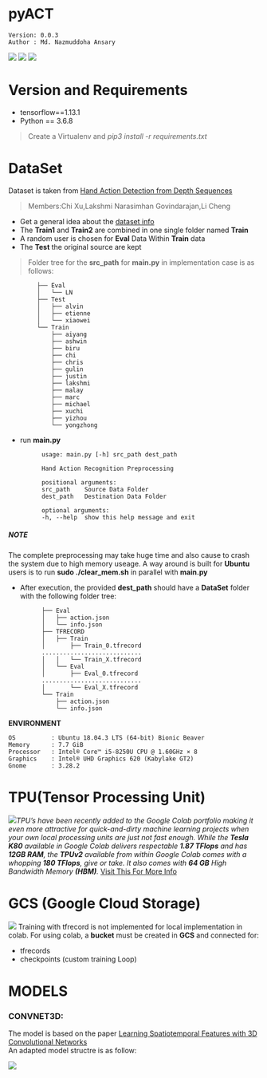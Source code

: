 # pyACT
    Version: 0.0.3    
    Author : Md. Nazmuddoha Ansary
                  
![](/info/src_img/python.ico?raw=true )
![](/info/src_img/tensorflow.ico?raw=true)
![](/info/src_img/col.ico?raw=true)

# Version and Requirements
* tensorflow==1.13.1        
* Python == 3.6.8
> Create a Virtualenv and *pip3 install -r requirements.txt*

# DataSet 

Dataset is taken from [Hand Action Detection from Depth Sequences](https://web.bii.a-star.edu.sg/archive/machine_learning/Projects/behaviorAnalysis/handAction_ECHT/index.htm)
> Members:Chi Xu,Lakshmi Narasimhan Govindarajan,Li Cheng 

* Get a general idea about the [dataset info](/info/data.md) 
* The **Train1** and **Train2** are combined in one single folder named **Train**
* A random user is chosen for **Eval** Data Within **Train** data
* The **Test** the original source are kept

> Folder tree for the **src_path** for **main.py** in implementation case is as follows:


            ├── Eval
            │   └── LN
            ├── Test
            │   ├── alvin
            │   ├── etienne
            │   └── xiaowei
            └── Train
                ├── aiyang
                ├── ashwin
                ├── biru
                ├── chi
                ├── chris
                ├── gulin
                ├── justin
                ├── lakshmi
                ├── malay
                ├── marc
                ├── michael
                ├── xuchi
                ├── yizhou
                └── yongzhong

            

* run **main.py**

            usage: main.py [-h] src_path dest_path

            Hand Action Recognition Preprocessing

            positional arguments:
            src_path    Source Data Folder
            dest_path   Destination Data Folder

            optional arguments:
            -h, --help  show this help message and exit

##### NOTE
The complete preprocessing may take huge time and also cause to crash the system due to high memory useage. A way around is built for **Ubuntu** users is to run **sudo ./clear_mem.sh** in parallel with **main.py**

* After execution, the provided **dest_path** should have a **DataSet** folder with the following folder tree:


            ├── Eval
            │   ├── action.json
            │   └── info.json
            ├── TFRECORD
            │   ├── Train
            │       ├── Train_0.tfrecord
            ............................
            │   │   └── Train_X.tfrecord
            │   └── Eval
            │       ├── Eval_0.tfrecord
            ............................
            │       └── Eval_X.tfrecord
            └── Train
                ├── action.json
                └── info.json


**ENVIRONMENT**  

    OS          : Ubuntu 18.04.3 LTS (64-bit) Bionic Beaver        
    Memory      : 7.7 GiB  
    Processor   : Intel® Core™ i5-8250U CPU @ 1.60GHz × 8    
    Graphics    : Intel® UHD Graphics 620 (Kabylake GT2)  
    Gnome       : 3.28.2  


# TPU(Tensor Processing Unit)
![](/info/src_img/tpu.ico?raw=true)*TPU’s have been recently added to the Google Colab portfolio making it even more attractive for quick-and-dirty machine learning projects when your own local processing units are just not fast enough. While the **Tesla K80** available in Google Colab delivers respectable **1.87 TFlops** and has **12GB RAM**, the **TPUv2** available from within Google Colab comes with a whopping **180 TFlops**, give or take. It also comes with **64 GB** High Bandwidth Memory **(HBM)**.*
[Visit This For More Info](https://medium.com/@jannik.zuern/using-a-tpu-in-google-colab-54257328d7da)  

#  GCS (Google Cloud Storage)	
![](/info/src_img/bucket.ico?raw=true) Training with tfrecord is not implemented for local implementation in colab.	
For using colab, a **bucket** must be created in **GCS** and connected for:
* tfrecords
* checkpoints (custom training Loop)

# MODELS
### CONVNET3D:
The model is based on the paper [Learning Spatiotemporal Features with 3D Convolutional Networks](https://ieeexplore.ieee.org/document/7410867)  
An adapted model structre is as follow:

![](/info/src_img/convNet3D.png?raw=true)

